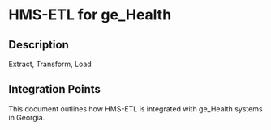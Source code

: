 # HMS-ETL for ge_Health

## Description

Extract, Transform, Load

## Integration Points

This document outlines how HMS-ETL is integrated with ge_Health systems in Georgia.
